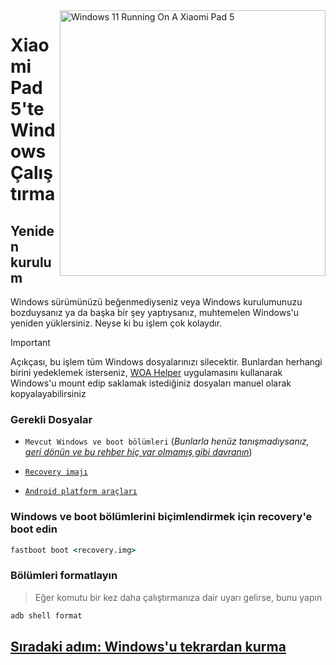 <img align="right" src="https://raw.githubusercontent.com/erdilS/Port-Windows-11-Xiaomi-Pad-5/main/nabu.png" width="425" alt="Windows 11 Running On A Xiaomi Pad 5">


# Xiaomi Pad 5'te Windows Çalıştırma

## Yeniden kurulum
Windows sürümünüzü beğenmediyseniz veya Windows kurulumunuzu bozduysanız ya da başka bir şey yaptıysanız, muhtemelen Windows'u yeniden yüklersiniz. Neyse ki bu işlem çok kolaydır.

> [!IMPORTANT]
> Açıkçası, bu işlem tüm Windows dosyalarınızı silecektir. Bunlardan herhangi birini yedeklemek isterseniz, [WOA Helper](https://github.com/erdilS/Port-Windows-11-Xiaomi-Pad-5/releases/download/dualboot/woahelper.apk) uygulamasını kullanarak Windows'u mount edip saklamak istediğiniz dosyaları manuel olarak kopyalayabilirsiniz


### Gerekli Dosyalar

- `Mevcut Windows ve boot bölümleri` (*Bunlarla henüz tanışmadıysanız, [geri dönün ve bu rehber hiç var olmamış gibi davranın](/guide/Turkish/1-partition-tr.md)*)

- [``Recovery imajı``](https://github.com/erdilS/Port-Windows-11-Xiaomi-Pad-5/releases/download/1.0/recovery.img)

- [``Android platform araçları``](https://developer.android.com/studio/releases/platform-tools)


### Windows ve boot bölümlerini biçimlendirmek için recovery'e boot edin

```cmd
fastboot boot <recovery.img>
```

### Bölümleri formatlayın
> Eğer komutu bir kez daha çalıştırmanıza dair uyarı gelirse, bunu yapın
```cmd
adb shell format
```

## [Sıradaki adım: Windows'u tekrardan kurma](/guide/Turkish/3-install-tr.md#Execute-msc)
